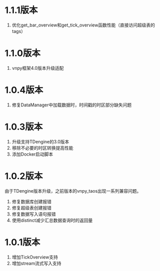 # 1.1.1版本

1. 优化get_bar_overview和get_tick_overview函数性能（直接访问超级表的tags）

# 1.1.0版本

1. vnpy框架4.0版本升级适配

# 1.0.4版本

1. 修复DataManager中加载数据时，时间戳的时区部分缺失问题

# 1.0.3版本

1. 升级支持TDengine的3.0版本
2. 移除不必要的时区转换提高性能
3. 添加Docker启动脚本

# 1.0.2版本

由于TDengine版本升级，之前版本的vnpy_taos出现一系列兼容问题。

1. 修复数据库创建报错
2. 修复超级表创建报错
3. 修复数据写入语句报错
4. 使用distinct减少汇总数据查询时的返回量

# 1.0.1版本

1. 增加TickOverview支持
2. 增加stream流式写入支持
